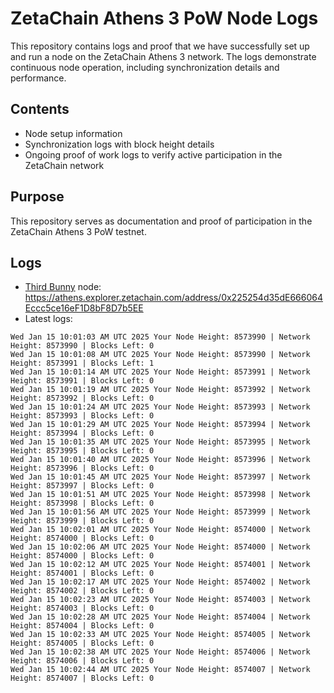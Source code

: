 # ZetaChain Athens 3 PoW Node Logs
This repository contains logs and proof that we have successfully set up and run a node on the ZetaChain Athens 3 network. The logs demonstrate continuous node operation, including synchronization details and performance.

## Contents
- Node setup information
- Synchronization logs with block height details
- Ongoing proof of work logs to verify active participation in the ZetaChain network

## Purpose
This repository serves as documentation and proof of participation in the ZetaChain Athens 3 PoW testnet.

## Logs

- [Third Bunny](https://thirdbunny.xyz/) node: https://athens.explorer.zetachain.com/address/0x225254d35dE666064Eccc5ce16eF1D8bF8D7b5EE
- Latest logs:
```
Wed Jan 15 10:01:03 AM UTC 2025 Your Node Height: 8573990 | Network Height: 8573990 | Blocks Left: 0
Wed Jan 15 10:01:08 AM UTC 2025 Your Node Height: 8573990 | Network Height: 8573991 | Blocks Left: 1
Wed Jan 15 10:01:14 AM UTC 2025 Your Node Height: 8573991 | Network Height: 8573991 | Blocks Left: 0
Wed Jan 15 10:01:19 AM UTC 2025 Your Node Height: 8573992 | Network Height: 8573992 | Blocks Left: 0
Wed Jan 15 10:01:24 AM UTC 2025 Your Node Height: 8573993 | Network Height: 8573993 | Blocks Left: 0
Wed Jan 15 10:01:29 AM UTC 2025 Your Node Height: 8573994 | Network Height: 8573994 | Blocks Left: 0
Wed Jan 15 10:01:35 AM UTC 2025 Your Node Height: 8573995 | Network Height: 8573995 | Blocks Left: 0
Wed Jan 15 10:01:40 AM UTC 2025 Your Node Height: 8573996 | Network Height: 8573996 | Blocks Left: 0
Wed Jan 15 10:01:45 AM UTC 2025 Your Node Height: 8573997 | Network Height: 8573997 | Blocks Left: 0
Wed Jan 15 10:01:51 AM UTC 2025 Your Node Height: 8573998 | Network Height: 8573998 | Blocks Left: 0
Wed Jan 15 10:01:56 AM UTC 2025 Your Node Height: 8573999 | Network Height: 8573999 | Blocks Left: 0
Wed Jan 15 10:02:01 AM UTC 2025 Your Node Height: 8574000 | Network Height: 8574000 | Blocks Left: 0
Wed Jan 15 10:02:06 AM UTC 2025 Your Node Height: 8574000 | Network Height: 8574000 | Blocks Left: 0
Wed Jan 15 10:02:12 AM UTC 2025 Your Node Height: 8574001 | Network Height: 8574001 | Blocks Left: 0
Wed Jan 15 10:02:17 AM UTC 2025 Your Node Height: 8574002 | Network Height: 8574002 | Blocks Left: 0
Wed Jan 15 10:02:23 AM UTC 2025 Your Node Height: 8574003 | Network Height: 8574003 | Blocks Left: 0
Wed Jan 15 10:02:28 AM UTC 2025 Your Node Height: 8574004 | Network Height: 8574004 | Blocks Left: 0
Wed Jan 15 10:02:33 AM UTC 2025 Your Node Height: 8574005 | Network Height: 8574005 | Blocks Left: 0
Wed Jan 15 10:02:38 AM UTC 2025 Your Node Height: 8574006 | Network Height: 8574006 | Blocks Left: 0
Wed Jan 15 10:02:44 AM UTC 2025 Your Node Height: 8574007 | Network Height: 8574007 | Blocks Left: 0
```
